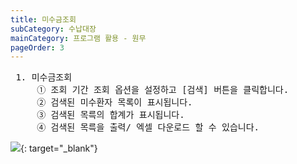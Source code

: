 ```yaml
---
title: 미수금조회
subCategory: 수납대장
mainCategory: 프로그램 활용 - 원무
pageOrder: 3
---
```


<pre>
 <t2><bold>1. 미수금조회</bold></t2>
     ① 조회 기간 조회 옵션을 설정하고 [검색] 버튼을 클릭합니다.
     ② 검색된 미수환자 목록이 표시됩니다.
     ③ 검색된 목륵의 합계가 표시됩니다.
     ④ 검색된 목륵을 출력/ 엑셀 다운로드 할 수 있습니다.
</pre>

[![](/images/{{page.url}}_1.png)](/images/{{page.url}}_1.png){: target="_blank"}